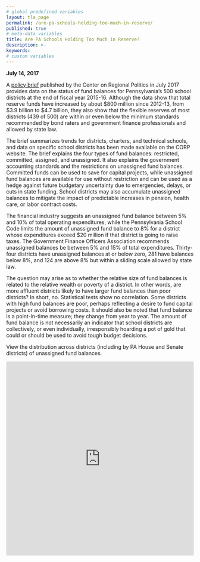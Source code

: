 ```yaml
---
# global predefined variables
layout: tla_page
permalink: /are-pa-schools-holding-too-much-in-reserve/
published: true
# meta-data variables
title: Are PA Schools Holding Too Much in Reserve?
description: >-
keywords:
# custom variables
---
```

**July 14, 2017**<br>

A [policy brief](https://drive.google.com/file/d/1vAhD3miVaOfumF05Rbj0MAJKxtI6D4zn/view?usp=sharing) published by the Center on Regional Politics in July 2017 provides data on the status of fund balances for Pennsylvania’s 500 school districts at the end of fiscal year 2015-16. Although the data show that total reserve funds have increased by about $800 million since 2012-13, from $3.9 billion to $4.7 billion, they also show that the flexible reserves of most districts (439 of 500) are within or even below the minimum standards recommended by bond raters and government finance professionals and allowed by state law.

<script id="infogram_0_distribution_of_districts_by_percent_of_expenditures_in_unassigned_fund_balance_2014_15_and_2015_16" title="Distribution of Districts by Percent of Expenditures in Unassigned Fund Balance, 2014-15 and 2015-16" src="https://e.infogram.com/js/dist/embed.js?tWp" type="text/javascript"></script>

The brief summarizes trends for districts, charters, and technical schools, and data on specific school districts has been made available on the CORP website. The brief explains the four types of fund balances: restricted, committed, assigned, and unassigned. It also explains the government accounting standards and the restrictions on unassigned fund balances. Committed funds can be used to save for capital projects, while unassigned fund balances are available for use without restriction and can be used as a hedge against future budgetary uncertainty due to emergencies, delays, or cuts in state funding. School districts may also accumulate unassigned balances to mitigate the impact of predictable increases in pension, health care, or labor contract costs.

<script id="infogram_0_school_district_unassigned_fund_balances_2015_16" title="School District Unassigned Fund Balances, 2015-16" src="https://e.infogram.com/js/dist/embed.js?REd" type="text/javascript"></script>

The financial industry suggests an unassigned fund balance between 5% and 10% of total operating expenditures, while the Pennsylvania School Code limits the amount of unassigned fund balance to 8% for a district whose expenditures exceed $20 million if that district is going to raise taxes. The Government Finance Officers Association recommends unassigned balances be between 5% and 15% of total expenditures. Thirty-four districts have unassigned balances at or below zero, 281 have balances below 8%, and 124 are above 8% but within a sliding scale allowed by state law.

The question may arise as to whether the relative size of fund balances is related to the relative wealth or poverty of a district. In other words, are more affluent districts likely to have larger fund balances than poor districts? In short, no. Statistical tests show no correlation. Some districts with high fund balances are poor, perhaps reflecting a desire to fund capital projects or avoid borrowing costs. It should also be noted that fund balance is a point-in-time measure; they change from year to year. The amount of fund balance is not necessarily an indicator that school districts are collectively, or even individually, irresponsibly hoarding a pot of gold that could or should be used to avoid tough budget decisions.

View the distribution across districts (including by PA House and Senate districts) of unassigned fund balances.

<div class="container video-container">
  <iframe src="https://mjather.carto.com/builder/92879d22-e293-45d1-8aac-a1a4234b2ed8/embed" width="100%" height="520" frameborder="0" allowfullscreen="allowfullscreen"></iframe>
</div>
